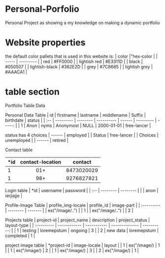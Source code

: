 # Personal-Porfolio
Personal Project as showing a my knowledge on making a dynamic portfolio

# Website properties
the default color pallets that is used in this website is:
| color            |"hex-color |
| -----            | --------- |
| red              | #FF0000 |
| lightish red     | #E3311D |
| black            | #050507 |
| lightish-black   | #362E2D |
| grey             | #7C8685 |
| lightish grey    | #AAACA1 |

# table section
Portfolio Table Data

Personal Data Table
| id  | firstname | lastname | middlename | Suffix | birthdate  | status |
| :-- | --------- | -------- | ---------- | ------ | ---------  | -----: |
| 1   |   Anon    |  nyms    |  Anonymost |  NULL  | 2000-01-01 | free-lancer |

status has 4 choices
| ------ | employed |
| Status | free-lancer |
| Choices | unemployed |
| ------ | retired |

Contact table <!--dynamic table-->
<!-- an account can have more than one contacts depends on the user  -->
| *id | contact-location | contact    |
| :-- | :--------------: | -------    |
|  1  |      01+         | 8473020029 |
|  1  |      98+         | 9276827821 |

Login table 
| *id | username | password  |
| :-- | -------- | --------  |
|<id> |   anon   | ierjiajje |

Profile-Image Table
| profile_img-locale | profile_id | image-part |
| :--------- | -------- | ------- |
| ex("/image/..") | <id> | 1 | 
| ex("/image/..") | <id> | 2 | 
<!-- 1 is for the profile-->
<!-- 2 is for the background profile -->
Projects table <!--dynamic table-->
| project-id | project_name | description | project_status | layout-type |
| :--------- | ------------ | ----------- | -------------- | ----------: |
|      1     |   testing    | loremepstum |   ongoing      |      3      |
|      2     |   new data   | loremepstum |   completed    |      1      |

project image table <!--dynamic table-->
| *project-id | image-locale | layout |
|     1       | ex("/image/) |   1    |
|     1       | ex("/image/) |   2    |
|     1       | ex("/image/) |   3    |
|     2       | ex("/image/) |   1    |